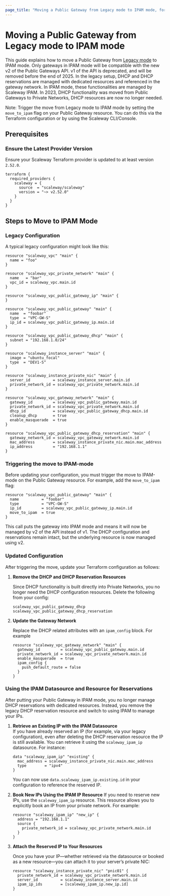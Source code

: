 ```yaml
---
page_title: "Moving a Public Gateway from Legacy mode to IPAM mode, for v2 compatibility"
---
```


# Moving a Public Gateway from Legacy mode to IPAM mode

This guide explains how to move a Public Gateway from [Legacy mode](https://www.scaleway.com/en/docs/public-gateways/concepts/#ipam) to IPAM mode. Only gateways in IPAM mode will be compatible with the new v2 of the Public Gateways API. v1 of the API is deprecated, and will be removed before the end of 2025.
In the legacy setup, DHCP and DHCP reservations are managed with dedicated resources and referenced in the gateway network.
In IPAM mode, these functionalities are managed by Scaleway IPAM.
In 2023, DHCP functionality was moved from Public Gateways to Private Networks, DHCP resources are now no longer needed.

Note:
Trigger the move from Legacy mode to IPAM mode by setting the `move_to_ipam` flag on your Public Gateway resource.
You can do this via the Terraform configuration or by using the Scaleway CLI/Console.

## Prerequisites

### Ensure the Latest Provider Version

Ensure your Scaleway Terraform provider is updated to at least version `2.52.0`.

```hcl
terraform {
  required_providers {
    scaleway = {
      source  = "scaleway/scaleway"
      version = "~> v2.52.0"
    }
  }
}
```

## Steps to Move to IPAM Mode

### Legacy Configuration

A typical legacy configuration might look like this:

```hcl
resource "scaleway_vpc" "main" {
  name = "foo"
}

resource "scaleway_vpc_private_network" "main" {
  name   = "bar"
  vpc_id = scaleway_vpc.main.id
}

resource "scaleway_vpc_public_gateway_ip" "main" {
}

resource "scaleway_vpc_public_gateway" "main" {
  name  = "foobar"
  type  = "VPC-GW-S"
  ip_id = scaleway_vpc_public_gateway_ip.main.id
}

resource "scaleway_vpc_public_gateway_dhcp" "main" {
  subnet = "192.168.1.0/24"
}

resource "scaleway_instance_server" "main" {
  image = "ubuntu_focal"
  type  = "DEV1-S"
}

resource "scaleway_instance_private_nic" "main" {
  server_id          = scaleway_instance_server.main.id
  private_network_id = scaleway_vpc_private_network.main.id
}

resource "scaleway_vpc_gateway_network" "main" {
  gateway_id         = scaleway_vpc_public_gateway.main.id
  private_network_id = scaleway_vpc_private_network.main.id
  dhcp_id            = scaleway_vpc_public_gateway_dhcp.main.id
  cleanup_dhcp       = true
  enable_masquerade  = true
}

resource "scaleway_vpc_public_gateway_dhcp_reservation" "main" {
  gateway_network_id = scaleway_vpc_gateway_network.main.id
  mac_address        = scaleway_instance_private_nic.main.mac_address
  ip_address         = "192.168.1.1"
}
```

### Triggering the move to IPAM-mode

Before updating your configuration, you must trigger the move to IPAM-mode on the Public Gateway resource. For example, add the `move_to_ipam` flag:

```hcl
resource "scaleway_vpc_public_gateway" "main" {
  name          = "foobar"
  type          = "VPC-GW-S"
  ip_id         = scaleway_vpc_public_gateway_ip.main.id
  move_to_ipam  = true
}
```

This call puts the gateway into IPAM mode and means it will now be managed by v2 of the API instead of v1. The DHCP configuration and reservations remain intact, but the underlying resource is now managed using v2.

### Updated Configuration

After triggering the move, update your Terraform configuration as follows:

1. **Remove the DHCP and DHCP Reservation Resources**

    Since DHCP functionality is built directly into Private Networks, you no longer need the DHCP configuration resources. Delete the following from your config:

    `scaleway_vpc_public_gateway_dhcp`
    `scaleway_vpc_public_gateway_dhcp_reservation`

2. **Update the Gateway Network**

    Replace the DHCP related attributes with an `ipam_config` block. For example

    ```hcl
    resource "scaleway_vpc_gateway_network" "main" {
      gateway_id         = scaleway_vpc_public_gateway.main.id
      private_network_id = scaleway_vpc_private_network.main.id
      enable_masquerade  = true
      ipam_config {
        push_default_route = false
      }
    }
    ```

### Using the IPAM Datasource and Resource for Reservations

After putting your Public Gateway in IPAM mode, you no longer manage DHCP reservations with dedicated resources.
Instead, you remove the legacy DHCP reservation resource and switch to using IPAM to manage your IPs.

1. **Retrieve an Existing IP with the IPAM Datasource**  
   If you have already reserved an IP (for example, via your legacy configuration), even after deleting the DHCP reservation resource the IP is still available. You can retrieve it using the `scaleway_ipam_ip` datasource. For instance:

   ```hcl
   data "scaleway_ipam_ip" "existing" {
     mac_address = scaleway_instance_private_nic.main.mac_address
     type        = "ipv4"
   }
   ```

   You can now use `data.scaleway_ipam_ip.existing.id` in your configuration to reference the reserved IP.

2. **Book New IPs Using the IPAM IP Resource**
   If you need to reserve new IPs, use the `scaleway_ipam_ip` resource. This resource allows you to explicitly book an IP from your private network. For example:

   ```hcl
   resource "scaleway_ipam_ip" "new_ip" {
     address = "192.168.1.1"
     source {
       private_network_id = scaleway_vpc_private_network.main.id
     }
   }
   ```

3. **Attach the Reserved IP to Your Resources**

   Once you have your IP—whether retrieved via the datasource or booked as a new resource—you can attach it to your server’s private NIC:

   ```hcl
   resource "scaleway_instance_private_nic" "pnic01" {
     private_network_id = scaleway_vpc_private_network.main.id
     server_id          = scaleway_instance_server.main.id
     ipam_ip_ids        = [scaleway_ipam_ip.new_ip.id]
   }
   ```
